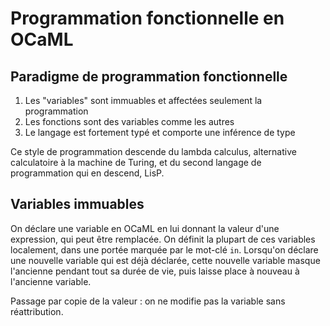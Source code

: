 # Programmation fonctionnelle en OCaML
## Paradigme de programmation fonctionnelle
1. Les "variables" sont immuables et affectées seulement la programmation
2. Les fonctions sont des variables comme les autres
3. Le langage est fortement typé et comporte une inférence de type

Ce style de programmation descende du lambda calculus, alternative calculatoire
à la machine de Turing, et du second langage de programmation qui en descend,
LisP.

## Variables immuables
On déclare une variable en OCaML en lui donnant la valeur d'une expression, qui
peut être remplacée. On définit la plupart de ces variables localement, dans une
portée marquée par le mot-clé `in`.
Lorsqu'on déclare une nouvelle variable qui est déjà déclarée, cette nouvelle
variable masque l'ancienne pendant tout sa durée de vie, puis laisse place à
nouveau à l'ancienne variable.

Passage par copie de la valeur : on ne modifie pas la variable sans
réattribution.
